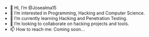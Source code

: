 - 👋 Hi, I’m @Josealma15
- 👀 I’m interested in Programming, Hacking and Computer Science.
- 🌱 I’m currently learning Hacking and Penetration Testing.
- 💞️ I’m looking to collaborate on hacking projects and tools. 
- 📫 How to reach me: Coming soon...

<!---
Josealma15/Josealma15 is a ✨ special ✨ repository because its `README.md` (this file) appears on your GitHub profile.
You can click the Preview link to take a look at your changes.
--->
